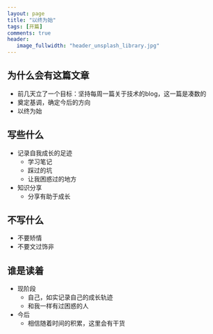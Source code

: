 ```yaml
---
layout: page
title: "以终为始"
tags: [开篇]
comments: true
header:
   image_fullwidth: "header_unsplash_library.jpg"
---
```

## 为什么会有这篇文章
-  前几天立了一个目标：坚持每周一篇关于技术的blog，这一篇是凑数的
-  奠定基调，确定今后的方向
-  以终为始


## 写些什么
-  记录自我成长的足迹
	- 学习笔记
	- 踩过的坑
	- 让我困惑过的地方
-  知识分享
	-  分享有助于成长

	
## 不写什么
-  不要矫情
-  不要文过饰非


## 谁是读着
-  现阶段
	- 自己，如实记录自己的成长轨迹
	- 和我一样有过困惑的人
-  今后
	- 相信随着时间的积累，这里会有干货
